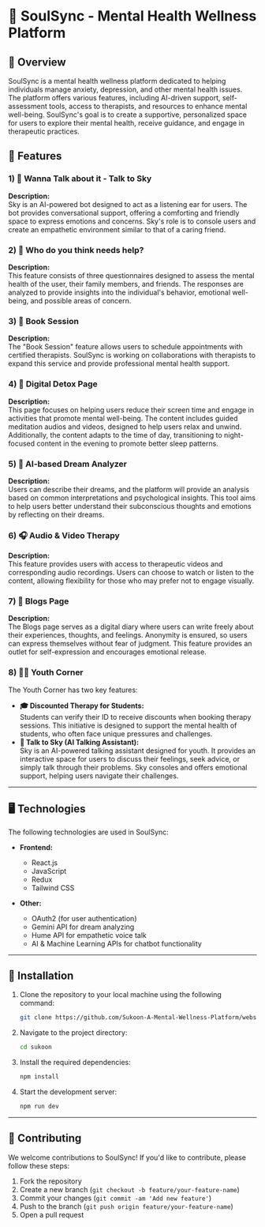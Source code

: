 # 🌸 SoulSync - Mental Health Wellness Platform

## 🌟 Overview

SoulSync is a mental health wellness platform dedicated to helping individuals manage anxiety, depression, and other mental health issues. The platform offers various features, including AI-driven support, self-assessment tools, access to therapists, and resources to enhance mental well-being. SoulSync's goal is to create a supportive, personalized space for users to explore their mental health, receive guidance, and engage in therapeutic practices.

## 🌟 Features

### 1) **💬 Wanna Talk about it - Talk to Sky**
**Description:**  
Sky is an AI-powered bot designed to act as a listening ear for users. The bot provides conversational support, offering a comforting and friendly space to express emotions and concerns. Sky's role is to console users and create an empathetic environment similar to that of a caring friend.

### 2) **🧠 Who do you think needs help?**
**Description:**  
This feature consists of three questionnaires designed to assess the mental health of the user, their family members, and friends. The responses are analyzed to provide insights into the individual's behavior, emotional well-being, and possible areas of concern.

### 3) **📅 Book Session**
**Description:**  
The "Book Session" feature allows users to schedule appointments with certified therapists. SoulSync is working on collaborations with therapists to expand this service and provide professional mental health support.

### 4) **📱 Digital Detox Page**
**Description:**  
This page focuses on helping users reduce their screen time and engage in activities that promote mental well-being. The content includes guided meditation audios and videos, designed to help users relax and unwind. Additionally, the content adapts to the time of day, transitioning to night-focused content in the evening to promote better sleep patterns.

### 5) **🌙 AI-based Dream Analyzer**
**Description:**  
Users can describe their dreams, and the platform will provide an analysis based on common interpretations and psychological insights. This tool aims to help users better understand their subconscious thoughts and emotions by reflecting on their dreams.

### 6) **🎧 Audio & Video Therapy**
**Description:**  
This feature provides users with access to therapeutic videos and corresponding audio recordings. Users can choose to watch or listen to the content, allowing flexibility for those who may prefer not to engage visually.

### 7) **📝 Blogs Page**
**Description:**  
The Blogs page serves as a digital diary where users can write freely about their experiences, thoughts, and feelings. Anonymity is ensured, so users can express themselves without fear of judgment. This feature provides an outlet for self-expression and encourages emotional release.

### 8) **👩‍💻 Youth Corner**
The Youth Corner has two key features:
   - **🎓 Discounted Therapy for Students:**  
     Students can verify their ID to receive discounts when booking therapy sessions. This initiative is designed to support the mental health of students, who often face unique pressures and challenges.
   - **💬 Talk to Sky (AI Talking Assistant):**  
     Sky is an AI-powered talking assistant designed for youth. It provides an interactive space for users to discuss their feelings, seek advice, or simply talk through their problems. Sky consoles and offers emotional support, helping users navigate their challenges.

---

## 🖥️ Technologies

The following technologies are used in SoulSync:

- **Frontend:**  
  - React.js
  - JavaScript
  - Redux 
  - Tailwind CSS
    
- **Other:**  
  - OAuth2 (for user authentication)
  - Gemini API for dream analyzing
  - Hume API for empathetic voice talk
  - AI & Machine Learning APIs for chatbot functionality

---

## 🚀 Installation

1. Clone the repository to your local machine using the following command:
    ```bash
    git clone https://github.com/Sukoon-A-Mental-Wellness-Platform/website.git
    ```

2. Navigate to the project directory:
    ```bash
    cd sukoon
    ```

3. Install the required dependencies:
    ```bash
    npm install
    ```

4. Start the development server:
    ```bash
    npm run dev
    ```

---

## 🤝 Contributing

We welcome contributions to SoulSync! If you'd like to contribute, please follow these steps:

1. Fork the repository
2. Create a new branch (`git checkout -b feature/your-feature-name`)
3. Commit your changes (`git commit -am 'Add new feature'`)
4. Push to the branch (`git push origin feature/your-feature-name`)
5. Open a pull request
